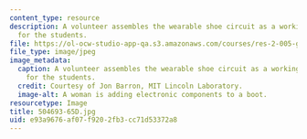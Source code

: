 ```yaml
---
content_type: resource
description: A volunteer assembles the wearable shoe circuit as a working demonstration
  for the students.
file: https://ol-ocw-studio-app-qa.s3.amazonaws.com/courses/res-2-005-girls-who-build-make-your-own-wearables-workshop-spring-2015/e93a9676af07f9202fb3cc71d53372a8_504693-65D.jpg
file_type: image/jpeg
image_metadata:
  caption: A volunteer assembles the wearable shoe circuit as a working demonstration
    for the students.
  credit: Courtesy of Jon Barron, MIT Lincoln Laboratory.
  image-alt: A woman is adding electronic components to a boot.
resourcetype: Image
title: 504693-65D.jpg
uid: e93a9676-af07-f920-2fb3-cc71d53372a8
---
```

